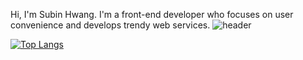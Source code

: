 Hi, I'm Subin Hwang. I'm a front-end developer who focuses on user convenience and develops trendy web services.
![header](https://capsule-render.vercel.app/api?type=rect&color=gradient&height=1)

[![Top Langs](https://github-readme-stats.vercel.app/api/top-langs/?username=subin114&layout=compact)](https://github.com/anuraghazra/github-readme-stats)
